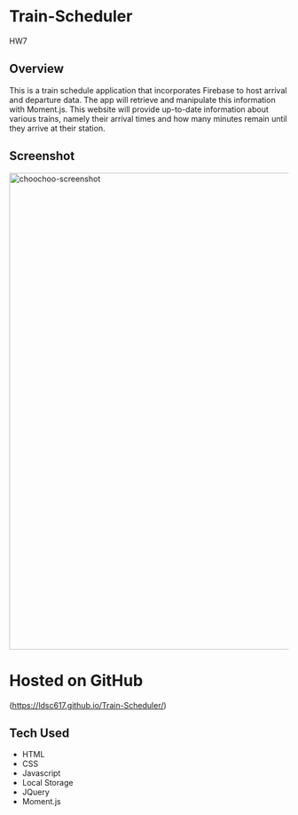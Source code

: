 # Train-Scheduler
HW7

## Overview
This is a train schedule application that incorporates Firebase to host arrival and departure data. The app will retrieve and manipulate this information with Moment.js. This website will provide up-to-date information about various trains, namely their arrival times and how many minutes remain until they arrive at their station.

## Screenshot
<img width="858" alt="choochoo-screenshot" src="https://user-images.githubusercontent.com/49859180/66786143-3a2b5680-ee94-11e9-9e89-62187aa194ab.png">

# Hosted on GitHub
(https://ldsc617.github.io/Train-Scheduler/)

## Tech Used
 - HTML
 - CSS
 - Javascript
 - Local Storage
 - JQuery
 - Moment.js